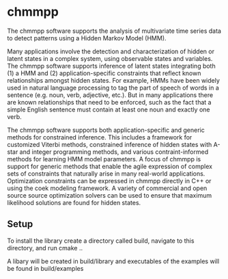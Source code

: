 # chmmpp

The chmmpp software supports the analysis of multivariate time series
data to detect patterns using a Hidden Markov Model (HMM).

Many applications involve the detection and characterization of hidden or
latent states in a complex system, using observable states and variables.
The chmmpp software supports inference of latent states integrating
both (1) a HMM and (2) application-specific constraints that reflect
known relationships amongst hidden states. For example, HMMs have been
widely used in natural language processing to tag the part of speech
of words in a sentence (e.g. noun, verb, adjective, etc.). But in many
applications there are known relationships that need to be enforced,
such as the fact that a simple English sentence must contain at least
one noun and exactly one verb.

The chmmpp software supports both application-specific and generic methods
for constrained inference.  This includes a framework for customized
Viterbi methods, constrained inference of hidden states with A-star and
integer programming methods, and various contraint-informed methods for
learning HMM model parameters. A focus of chmmpp is support for generic
methods that enable the agile expression of complex sets of constraints
that naturally arise in many real-world applications. Optimization
constraints can be expressed in chmmpp directly in C++ or using the
coek modeling framework. A variety of commercial and open source source
optimization solvers can be used to ensure that maximum likelihood
solutions are found for hidden states.





## Setup

To install the library create a directory called build, navigate to this directory, and run cmake ..

A libary will be created in build/library and executables of the examples will be found in build/examples  

